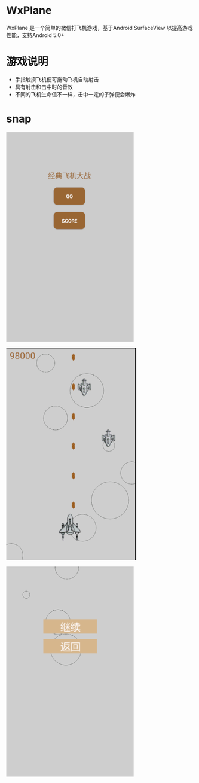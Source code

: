 # WxPlane
WxPlane 是一个简单的微信打飞机游戏，基于Android SurfaceView 以提高游戏性能，支持Android 5.0+

# 游戏说明

- 手指触摸飞机便可拖动飞机自动射击
- 具有射击和击中时的音效
- 不同的飞机生命值不一样，击中一定的子弹便会爆炸

# snap

![start](/snap/1.png)

![going](/snap/2.png)

![over](/snap/3.png)



